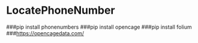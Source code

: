 # LocatePhoneNumber

###pip install phonenumbers
###pip install opencage
###pip install folium
###https://opencagedata.com/
